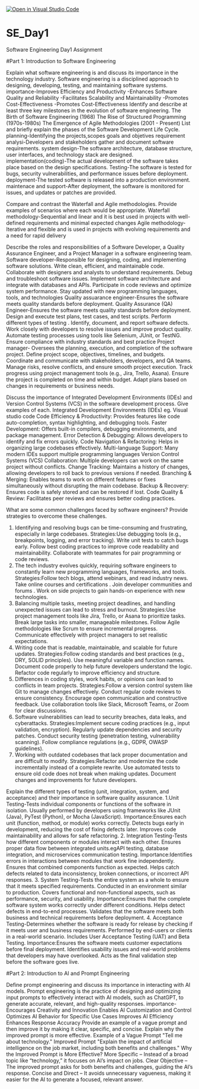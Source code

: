[![Open in Visual Studio Code](https://classroom.github.com/assets/open-in-vscode-2e0aaae1b6195c2367325f4f02e2d04e9abb55f0b24a779b69b11b9e10269abc.svg)](https://classroom.github.com/online_ide?assignment_repo_id=18304091&assignment_repo_type=AssignmentRepo)
# SE_Day1
Software Engineering Day1 Assignment

#Part 1: Introduction to Software Engineering

Explain what software engineering is and discuss its importance in the technology industry.
     Software engineering is a disciplined approach to designing, developing, testing, and maintaining software systems.
     importance-Improves Efficiency and Productivity
               -Enhances Software Quality and Reliability
               -Facilitates Scalability and Maintainability
               -Promotes Cost-Effectiveness
               -Promotes Cost-Effectiveness
Identify and describe at least three key milestones in the evolution of software engineering.
         The Birth of Software Engineering (1968)
        The Rise of Structured Programming (1970s-1980s)
        The Emergence of Agile Methodologies (2001 - Present)
List and briefly explain the phases of the Software Development Life Cycle.
       planning-Identifying the projects,scopes goals and objetives
       requirement analysi-Developers and stakeholders gather and document software requirements.
       system design-The software architecture, database structure, user interfaces, and technology stack are designed.
       implementation(coding)-The actual development of the software takes place based on the design specifications.
       Testing-The software is tested for bugs, security vulnerabilities, and performance issues before deployment.
       deployment-The tested software is released into a production environment.
       maintenace and support-After deployment, the software is monitored for issues, and updates or patches are provided.

Compare and contrast the Waterfall and Agile methodologies. Provide examples of scenarios where each would be appropriate.
      Waterfall methodology-Sequential and linear and it is best used in projects with well-defined requirements and minimal expected 
      changes
      Agile methodology-Iterative and flexible and is used in projects with evolving requirements and a need for rapid delivery

Describe the roles and responsibilities of a Software Developer, a Quality Assurance Engineer, and a Project Manager in a software engineering team.
 Software developer-Responsible for designing, coding, and implementing software solutions.
                    Write clean, efficient, and maintainable code.
                    Collaborate with designers and analysts to understand requirements.
                    Debug and troubleshoot software issues.
                    Implement software architecture and integrate with databases and APIs.
                    Participate in code reviews and optimize system performance.
                    Stay updated with new programming languages, tools, and technologies
                     Quality assuarance engineer-Ensures the software meets quality standards before deployment.
Quality Assurance (QA) Engineer-Ensures the software meets quality standards before deployment.
                  Design and execute test plans, test cases, and test scripts.
                  Perform different types of testing .
                  Identify, document, and report software defects.
                  Work closely with developers to resolve issues and improve product quality.
                  Automate testing processes using tools like Selenium, JUnit, or TestNG.
                  Ensure compliance with industry standards and best practice
Project manager- Oversees the planning, execution, and completion of the software project.
                Define project scope, objectives, timelines, and budgets.
                Coordinate and communicate with stakeholders, developers, and QA teams.
                Manage risks, resolve conflicts, and ensure smooth project execution.
                Track progress using project management tools (e.g., Jira, Trello, Asana).
                Ensure the project is completed on time and within budget.
                Adapt plans based on changes in requirements or business needs.

Discuss the importance of Integrated Development Environments (IDEs) and Version Control Systems (VCS) in the software development process. Give examples of each.
Integrated Development Environments (IDEs) eg. Visual studio code
        Code Efficiency & Productivity: Provides features like code auto-completion, syntax highlighting, and debugging tools.
        Faster Development: Offers built-in compilers, debugging environments, and package management.
        Error Detection & Debugging: Allows developers to identify and fix errors quickly.
        Code Navigation & Refactoring: Helps in organizing large codebases effectively.
        Multi-language Support: Many modern IDEs support multiple programming languages
Version Control Systems (VCS) 
       Collaboration: Multiple developers can work on the same project without conflicts.
       Change Tracking: Maintains a history of changes, allowing developers to roll back to previous versions if needed.
       Branching & Merging: Enables teams to work on different features or fixes simultaneously without disrupting the main codebase.
       Backup & Recovery: Ensures code is safely stored and can be restored if lost.
       Code Quality & Review: Facilitates peer reviews and ensures better coding practices.       

What are some common challenges faced by software engineers? Provide strategies to overcome these challenges.
1. Identifying and resolving bugs can be time-consuming and frustrating, especially in large codebases.
       Strategies:Use debugging tools (e.g., breakpoints, logging, and error tracking).
                  Write unit tests to catch bugs early.
                  Follow best coding practices to improve code readability and maintainability.
                  Collaborate with teammates for pair programming or code reviews.
2.  The tech industry evolves quickly, requiring software engineers to constantly learn new programming languages, frameworks, and tools.
      Strategies:Follow tech blogs, attend webinars, and read industry news.
                 Take online courses and certifications .
                 Join developer communities and forums .
                 Work on side projects to gain hands-on experience with new technologies.
3. Balancing multiple tasks, meeting project deadlines, and handling unexpected issues can lead to stress and burnout.
      Strategies:Use project management tools like Jira, Trello, or Asana to prioritize tasks.
                Break large tasks into smaller, manageable milestones.
                Follow Agile methodologies like Scrum to ensure incremental progress.
                Communicate effectively with project managers to set realistic expectations.
4. Writing code that is readable, maintainable, and scalable for future updates.
     Strategies:Follow coding standards and best practices (e.g., DRY, SOLID principles).
                Use meaningful variable and function names.
                Document code properly to help future developers understand the logic.
                 Refactor code regularly to improve efficiency and structure.
5. Differences in coding styles, work habits, or opinions can lead to conflicts in team projects.
        Strategies:Follow a version control system like Git to manage changes effectively.
                  Conduct regular code reviews to ensure consistency.
                  Encourage open communication and constructive feedback.
                  Use collaboration tools like Slack, Microsoft Teams, or Zoom for clear discussions.
6. Software vulnerabilities can lead to security breaches, data leaks, and cyberattacks.
        Strategies:Implement secure coding practices (e.g., input validation, encryption).
                   Regularly update dependencies and security patches.
                   Conduct security testing (penetration testing, vulnerability scanning).
                   Follow compliance regulations (e.g., GDPR, OWASP guidelines).
7.  Working with outdated codebases that lack proper documentation and are difficult to modify.
       Strategies:Refactor and modernize the code incrementally instead of a complete rewrite.
                 Use automated tests to ensure old code does not break when making updates.
                  Document changes and improvements for future developers.


Explain the different types of testing (unit, integration, system, and acceptance) and their importance in software quality assurance.
1.Unit Testing-Tests individual components or functions of the software in isolation.
               Usually performed by developers using frameworks like JUnit (Java), PyTest (Python), or Mocha (JavaScript).
Importance:Ensures each unit (function, method, or module) works correctly.
            Detects bugs early in development, reducing the cost of fixing defects later.
            Improves code maintainability and allows for safe refactoring.
2. Integration Testing-Tests how different components or modules interact with each other.
         Ensures proper data flow between integrated units.egAPI testing, database integration, and microservices communication testing.
 Importance:Identifies errors in interactions between modules that work fine independently.
            Ensures that combined components function as expected.
            Helps catch defects related to data inconsistency, broken connections, or incorrect API responses.
3. System Testing-Tests the entire system as a whole to ensure that it meets specified requirements.
                  Conducted in an environment similar to production.
                   Covers functional and non-functional aspects, such as performance, security, and usability.
Importance:Ensures that the complete software system works correctly under different conditions.
           Helps detect defects in end-to-end processes.
           Validates that the software meets both business and technical requirements before deployment.
4. Acceptance Testing-Determines whether the software is ready for release by checking if it meets user and business requirements.
                     Performed by end-users or clients in a real-world scenario.
                     Includes User Acceptance Testing (UAT) and Beta Testing.
Importance:Ensures the software meets customer expectations before final deployment.
           Identifies usability issues and real-world problems that developers may have overlooked.
           Acts as the final validation step before the software goes live.


#Part 2: Introduction to AI and Prompt Engineering


Define prompt engineering and discuss its importance in interacting with AI models.
Prompt engineering is the practice of designing and optimizing input prompts to effectively interact with AI models, such as ChatGPT, to generate accurate, relevant, and high-quality responses. 
importance-Encourages Creativity and Innovation
           Enables AI Customization and Control
           Optimizes AI Behavior for Specific Use Cases
           Improves AI Efficiency
           Enhances Response Accuracy
Provide an example of a vague prompt and then improve it by making it clear, specific, and concise. Explain why the improved prompt is more effective.
Example of a Vague Prompt
"Tell me about technology."
Improved Prompt
"Explain the impact of artificial intelligence on the job market, including both benefits and challenges."
Why the Improved Prompt is More Effective?
More Specific – Instead of a broad topic like “technology,” it focuses on AI’s impact on jobs.
Clear Objective – The improved prompt asks for both benefits and challenges, guiding the AI’s response.
Concise and Direct – It avoids unnecessary vagueness, making it easier for the AI to generate a focused, relevant answer.
